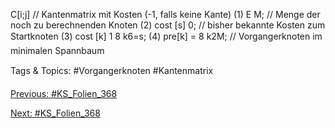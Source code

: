 C[i;j] // Kantenmatrix mit Kosten (-1, falls keine Kante)
(1) E M; // Menge der noch zu berechnenden Knoten
(2) cost [s] 0; // bisher bekannte Kosten zum Startknoten
(3) cost [k] 1 8 k6=s;
(4) pre[k] =  8 k2M; // Vorgangerknoten im minimalen Spannbaum

   Tags & Topics:
   #Vorgangerknoten
   #Kantenmatrix

[Previous: #KS_Folien_368](KS_Folien_368.md)

[Next: #KS_Folien_368](KS_Folien_368.md)
